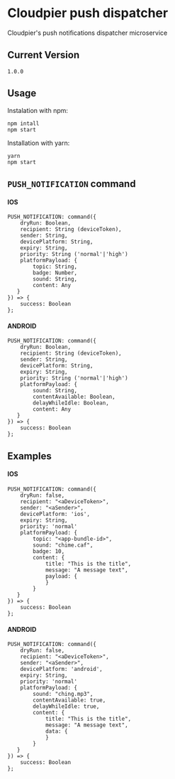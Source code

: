 # Cloudpier push dispatcher

Cloudpier's push notifications dispatcher microservice

## Current Version
```
1.0.0
```

## Usage

Instalation with npm:
    
    npm intall
    npm start

Installation with yarn: 

    yarn
    npm start

## `PUSH_NOTIFICATION` command 

#### IOS
```
PUSH_NOTIFICATION: command({
    dryRun: Boolean,
    recipient: String (deviceToken), 
    sender: String,
    devicePlatform: String,
    expiry: String,
    priority: String ('normal'|'high')
    platformPayload: { 
        topic: String,
        badge: Number,
        sound: String,
        content: Any
   }
}) => {
    success: Boolean
};
```

#### ANDROID
```
PUSH_NOTIFICATION: command({
    dryRun: Boolean,
    recipient: String (deviceToken), 
    sender: String,
    devicePlatform: String,
    expiry: String,
    priority: String ('normal'|'high')
    platformPayload: { 
        sound: String,
        contentAvailable: Boolean,
        delayWhileIdle: Boolean,
        content: Any
   }
}) => {
    success: Boolean
};
```

## Examples

#### IOS
```
PUSH_NOTIFICATION: command({
    dryRun: false,
    recipient: "<aDeviceToken>", 
    sender: "<aSender>",
    devicePlatform: 'ios',
    expiry: String,
    priority: 'normal'
    platformPayload: { 
        topic: "<app-bundle-id>",
        sound: "chime.caf",
        badge: 10,
        content: {
            title: "This is the title",
            message: "A message text",
            payload: {
            }
        }
   }
}) => {
    success: Boolean
};
```

#### ANDROID 
```
PUSH_NOTIFICATION: command({
    dryRun: false,
    recipient: "<aDeviceToken>", 
    sender: "<aSender>",
    devicePlatform: 'android',
    expiry: String,
    priority: 'normal'
    platformPayload: { 
        sound: "ching.mp3",
        contentAvailable: true,
        delayWhileIdle: true,
        content: {
            title: "This is the title",
            message: "A message text",
            data: { 
            }
        }
   }
}) => {
    success: Boolean
};
```
